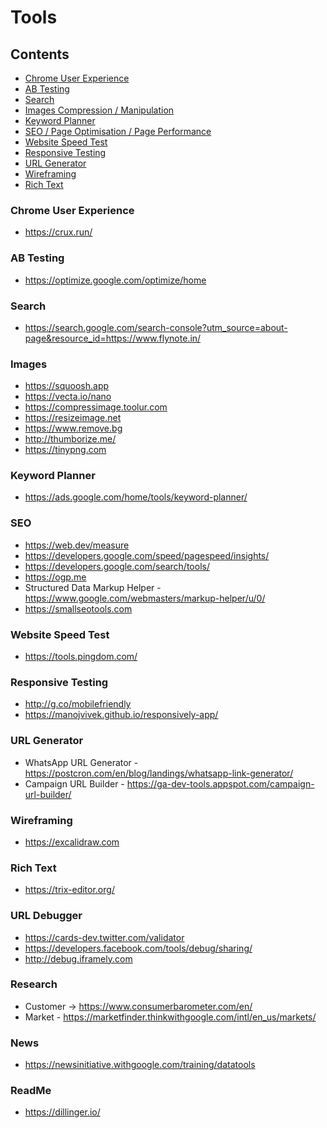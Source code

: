 # Tools

## Contents
* [Chrome User Experience](#chrome-user-experience)
* [AB Testing](#ab-testing)
* [Search](#search)
* [Images Compression / Manipulation ](#images)
* [Keyword Planner](#keyword-planner)
* [SEO / Page Optimisation / Page Performance ](#seo)
* [Website Speed Test](#website-speed-test)
* [Responsive Testing](#responsive-testing)
* [URL Generator](#url-generator)
* [Wireframing ](#wireframing)
* [Rich Text](#richtext)


### Chrome User Experience
- https://crux.run/

### AB Testing
- https://optimize.google.com/optimize/home

### Search
- https://search.google.com/search-console?utm_source=about-page&resource_id=https://www.flynote.in/


### Images
- https://squoosh.app
- https://vecta.io/nano
- https://compressimage.toolur.com
- https://resizeimage.net
- https://www.remove.bg
- http://thumborize.me/
- https://tinypng.com

### Keyword Planner
- https://ads.google.com/home/tools/keyword-planner/

### SEO
- https://web.dev/measure
- https://developers.google.com/speed/pagespeed/insights/
- https://developers.google.com/search/tools/
- https://ogp.me
- Structured Data Markup Helper - https://www.google.com/webmasters/markup-helper/u/0/
- https://smallseotools.com

### Website Speed Test
- https://tools.pingdom.com/

### Responsive Testing
- http://g.co/mobilefriendly
- https://manojvivek.github.io/responsively-app/


### URL Generator
- WhatsApp URL Generator - https://postcron.com/en/blog/landings/whatsapp-link-generator/
- Campaign URL Builder - https://ga-dev-tools.appspot.com/campaign-url-builder/

### Wireframing
- https://excalidraw.com


### Rich Text
- https://trix-editor.org/


### URL Debugger
- https://cards-dev.twitter.com/validator
- https://developers.facebook.com/tools/debug/sharing/
- http://debug.iframely.com


### Research
- Customer -> https://www.consumerbarometer.com/en/
- Market - https://marketfinder.thinkwithgoogle.com/intl/en_us/markets/



### News
- https://newsinitiative.withgoogle.com/training/datatools

### ReadMe
- https://dillinger.io/
